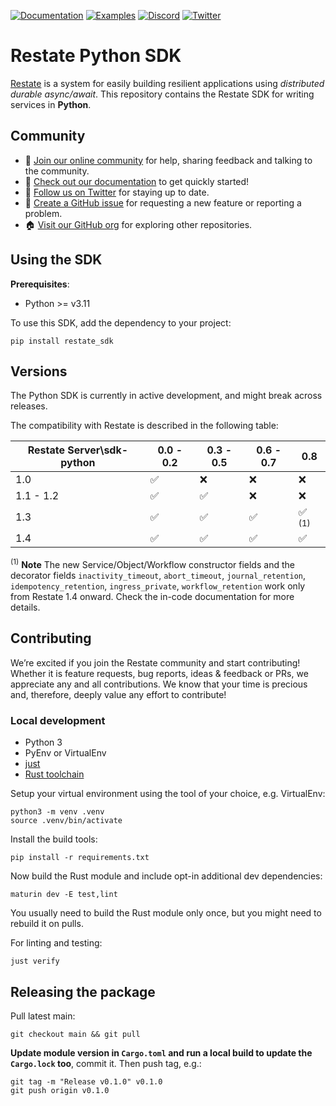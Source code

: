 [![Documentation](https://img.shields.io/badge/doc-reference-blue)](https://docs.restate.dev)
[![Examples](https://img.shields.io/badge/view-examples-blue)](https://github.com/restatedev/examples)
[![Discord](https://img.shields.io/discord/1128210118216007792?logo=discord)](https://discord.gg/skW3AZ6uGd)
[![Twitter](https://img.shields.io/twitter/follow/restatedev.svg?style=social&label=Follow)](https://twitter.com/intent/follow?screen_name=restatedev)

# Restate Python SDK

[Restate](https://restate.dev/) is a system for easily building resilient applications using *distributed durable async/await*. This repository contains the Restate SDK for writing services in **Python**.

## Community

* 🤗️ [Join our online community](https://discord.gg/skW3AZ6uGd) for help, sharing feedback and talking to the community.
* 📖 [Check out our documentation](https://docs.restate.dev) to get quickly started!
* 📣 [Follow us on Twitter](https://twitter.com/restatedev) for staying up to date.
* 🙋 [Create a GitHub issue](https://github.com/restatedev/sdk-typescript/issues) for requesting a new feature or reporting a problem.
* 🏠 [Visit our GitHub org](https://github.com/restatedev) for exploring other repositories.

## Using the SDK

**Prerequisites**:
- Python >= v3.11

To use this SDK, add the dependency to your project:

```shell
pip install restate_sdk
```

## Versions

The Python SDK is currently in active development, and might break across releases.

The compatibility with Restate is described in the following table:

| Restate Server\sdk-python | 0.0 - 0.2 | 0.3 - 0.5 | 0.6 - 0.7 | 0.8              |
|---------------------------|-----------|-----------|-----------|------------------|
| 1.0                       | ✅         | ❌         | ❌         | ❌                |
| 1.1 - 1.2                 | ✅         | ✅         | ❌         | ❌                |
| 1.3                       | ✅         | ✅         | ✅         | ✅ <sup>(1)</sup> |
| 1.4                       | ✅         | ✅         | ✅         | ✅                |

<sup>(1)</sup> **Note** The new Service/Object/Workflow constructor fields and the decorator fields `inactivity_timeout`, `abort_timeout`, `journal_retention`, `idempotency_retention`, `ingress_private`, `workflow_retention` work only from Restate 1.4 onward. Check the in-code documentation for more details.

## Contributing

We’re excited if you join the Restate community and start contributing!
Whether it is feature requests, bug reports, ideas & feedback or PRs, we appreciate any and all contributions.
We know that your time is precious and, therefore, deeply value any effort to contribute!

### Local development

* Python 3
* PyEnv or VirtualEnv
* [just](https://github.com/casey/just)
* [Rust toolchain](https://rustup.rs/)

Setup your virtual environment using the tool of your choice, e.g. VirtualEnv:

```shell
python3 -m venv .venv
source .venv/bin/activate
```

Install the build tools:

```shell
pip install -r requirements.txt
```

Now build the Rust module and include opt-in additional dev dependencies:

```shell
maturin dev -E test,lint
```

You usually need to build the Rust module only once, but you might need to rebuild it on pulls.

For linting and testing:

```shell
just verify
```

## Releasing the package

Pull latest main:

```shell
git checkout main && git pull
```

**Update module version in `Cargo.toml` and run a local build to update the `Cargo.lock` too**, commit it. Then push tag, e.g.:

```
git tag -m "Release v0.1.0" v0.1.0
git push origin v0.1.0
```
